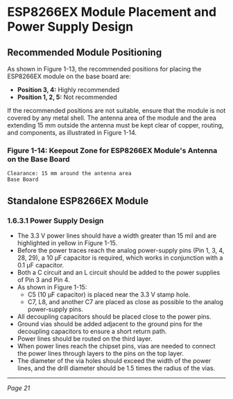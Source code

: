 # ESP8266EX Module Placement and Power Supply Design

## Recommended Module Positioning

As shown in Figure 1-13, the recommended positions for placing the ESP8266EX module on the base board are:

- **Position 3, 4:** Highly recommended
- **Position 1, 2, 5:** Not recommended

If the recommended positions are not suitable, ensure that the module is not covered by any metal shell. The antenna area of the module and the area extending 15 mm outside the antenna must be kept clear of copper, routing, and components, as illustrated in Figure 1-14.

### Figure 1-14: Keepout Zone for ESP8266EX Module's Antenna on the Base Board

```
Clearance: 15 mm around the antenna area
Base Board
```

## Standalone ESP8266EX Module

### 1.6.3.1 Power Supply Design

- The 3.3 V power lines should have a width greater than 15 mil and are highlighted in yellow in Figure 1-15.
- Before the power traces reach the analog power-supply pins (Pin 1, 3, 4, 28, 29), a 10 µF capacitor is required, which works in conjunction with a 0.1 µF capacitor.
- Both a C circuit and an L circuit should be added to the power supplies of Pin 3 and Pin 4.
- As shown in Figure 1-15:
  - C5 (10 µF capacitor) is placed near the 3.3 V stamp hole.
  - C7, L8, and another C7 are placed as close as possible to the analog power-supply pins.
- All decoupling capacitors should be placed close to the power pins.
- Ground vias should be added adjacent to the ground pins for the decoupling capacitors to ensure a short return path.
- Power lines should be routed on the third layer.
- When power lines reach the chipset pins, vias are needed to connect the power lines through layers to the pins on the top layer.
- The diameter of the via holes should exceed the width of the power lines, and the drill diameter should be 1.5 times the radius of the vias.

---

*Page 21*